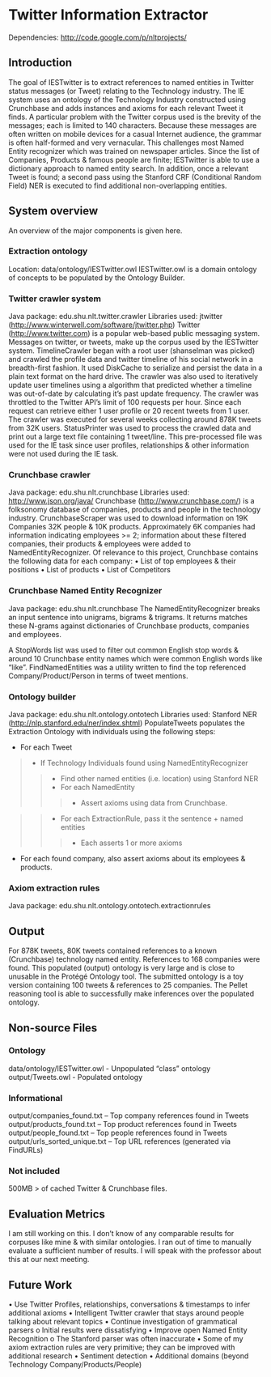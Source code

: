 # Twitter Information Extractor #

Dependencies: http://code.google.com/p/nltprojects/

## Introduction ##
The goal of IESTwitter is to extract references to named entities in Twitter status messages (or Tweet) relating to the Technology industry.  The IE system uses an ontology of the Technology Industry constructed using Crunchbase and adds instances and axioms for each relevant Tweet it finds.
A particular problem with the Twitter corpus used is the brevity of the messages; each is limited to 140 characters. Because these messages are often written on mobile devices for a casual Internet audience, the grammar is often half-formed and very vernacular. This challenges most Named Entity recognizer which was trained on newspaper articles.
Since the list of Companies, Products & famous people are finite; IESTwitter is able to use a dictionary approach to named entity search. In addition, once a relevant Tweet is found; a second pass using the Stanford CRF (Conditional Random Field) NER is executed to find additional non-overlapping entities.

## System overview ##
An overview of the major components is given here.

### Extraction ontology ###
Location: data/ontology/IESTwitter.owl
IESTwitter.owl is a domain ontology of concepts to be populated by the Ontology Builder.

### Twitter crawler system ###
Java package: edu.shu.nlt.twitter.crawler
Libraries used: jtwitter (http://www.winterwell.com/software/jtwitter.php)
Twitter (http://www.twitter.com) is a popular web-based public messaging system. Messages on twitter, or tweets, make up the corpus used by the IESTwitter system.
TimelineCrawler began with a root user (shanselman was picked) and crawled the profile data and twitter timeline of his social network in a breadth-first fashion. It used DiskCache to serialize and persist the data in a plain text format on the hard drive. The crawler was also used to iteratively update user timelines using a algorithm that predicted whether a timeline was out-of-date by calculating it’s past update frequency.
The crawler was throttled to the Twitter API’s limit of 100 requests per hour. Since each request can retrieve either 1 user profile or 20 recent tweets from 1 user. The crawler was executed for several weeks collecting around 878K tweets from 32K users. StatusPrinter was used to process the crawled data and print out a large text file containing 1 tweet/line. This pre-processed file was used for the IE task since user profiles, relationships & other information were not used during the IE task.

### Crunchbase crawler ###
Java package: edu.shu.nlt.crunchbase
Libraries used: http://www.json.org/java/
Crunchbase (http://www.crunchbase.com/) is a folksonomy database of companies, products and people in the technology industry.
CrunchbaseScraper was used to download information on 19K Companies 32K people & 10K products. Approximately 6K companies had information indicating employees >= 2; information about these filtered companies, their products & employees were added to NamedEntityRecognizer.
Of relevance to this project, Crunchbase contains the following data for each company:
•	List of top employees & their positions
•	List of products
•	List of Competitors

### Crunchbase Named Entity Recognizer ###
Java package: edu.shu.nlt.crunchbase
The NamedEntityRecognizer breaks an input sentence into unigrams, bigrams & trigrams. It returns matches these N-grams against dictionaries of Crunchbase products, companies and employees.

A StopWords list was used to filter out common English stop words & around 10 Crunchbase entity names which were common English words like “like”.
FindNamedEntities was a utility written to find the top referenced Company/Product/Person in terms of tweet mentions.

### Ontology builder ###
Java package: edu.shu.nlt.ontology.ontotech
Libraries used: Stanford NER (http://nlp.stanford.edu/ner/index.shtml)
PopulateTweets populates the Extraction Ontology with individuals using the following steps:
- For each Tweet
> - If Technology Individuals found using NamedEntityRecognizer
> > - Find other named entities (i.e. location) using Stanford NER
> > - For each NamedEntity
> > > - Assert axioms using data from Crunchbase.

> > - For each ExtractionRule, pass it the sentence + named entities
> > > - Each  asserts 1 or more axioms
- For each found company, also assert axioms about its employees & products.

### Axiom extraction rules ###
Java package: edu.shu.nlt.ontology.ontotech.extractionrules

## Output ##
For 878K tweets, 80K tweets contained references to a known (Crunchbase) technology named entity. References to 168 companies were found. This populated (output) ontology is very large and is close to unusable in the Protégé Ontology tool.
The submitted ontology is a toy version containing 100 tweets & references to 25 companies. The Pellet reasoning tool is able to successfully make inferences over the populated ontology.

## Non-source Files ##

### Ontology ###
data/ontology/IESTwitter.owl - Unpopulated “class” ontology
output/Tweets.owl - Populated ontology

### Informational ###
output/companies\_found.txt – Top company references found in Tweets
output/products\_found.txt – Top product references found in Tweets
output/people\_found.txt – Top people references found in Tweets
output/urls\_sorted\_unique.txt – Top URL references (generated via FindURLs)

### Not included ###
500MB > of cached Twitter & Crunchbase files.

## Evaluation Metrics ##
I am still working on this. I don’t know of any comparable results for corpuses like mine & with similar ontologies.
I ran out of time to manually evaluate a sufficient number of results.  I will speak with the professor about this at our next meeting.

## Future Work ##
•	Use Twitter Profiles, relationships, conversations & timestamps to infer additional axioms
•	Intelligent Twitter crawler that stays around people talking about relevant topics
•	Continue investigation of grammatical parsers
o	Initial results were dissatisfying
•	Improve open Named Entity Recognition
o	The Stanford parser was often inaccurate
•	Some of my axiom extraction rules are very primitive; they can be improved with additional research
•	Sentiment detection
•	Additional domains (beyond Technology Company/Products/People)